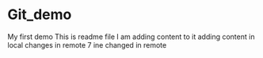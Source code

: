 # Git_demo
My first demo
This is readme file
I am adding content to it
adding content in local
changes in remote 
7 ine changed in remote
